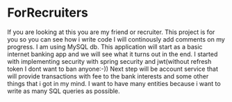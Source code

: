 # ForRecruiters
If you are looking at this you are my friend or recruiter.
This project is for you so you can see how i write code
I will continously add comments on my progress.
I am using MySQL db.
This application will start as a basic internet banking app and we will see what it turns out in the end.
I started with implementing security with spring security and jwt(without refresh token I dont want to ban anyone:-))
Next step will be account service that will provide transactions with fee to the bank interests and some other things that i got in my mind.
I want to have many entities because i want to write as many SQL queries as possible.
